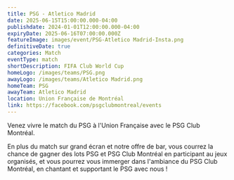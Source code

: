 ```yaml
---
title: PSG - Atletico Madrid
date: 2025-06-15T15:00:00.000-04:00
publishdate: 2024-01-01T12:00:00.000-04:00
expiryDate: 2025-06-16T07:00:00.000Z
featureImage: images/event/PSG-Atletico Madrid-Insta.png
definitiveDate: true
categories: Match
eventType: match
shortDescription: FIFA Club World Cup
homeLogo: /images/teams/PSG.png
awayLogo: /images/teams/Atletico Madrid.png
homeTeam: PSG
awayTeam: Atletico Madrid
location: Union Française de Montréal
link: https://facebook.com/psgclubmontreal/events
---
```


Venez vivre le match du PSG à l'Union Française avec le PSG Club Montréal.

En plus du match sur grand écran et notre offre de bar, vous courrez la chance de gagner des lots PSG et PSG Club Montréal en participant au jeux organisés, et vous pourrez vous immerger dans l'ambiance du PSG Club Montréal, en chantant et supportant le PSG avec nous !
